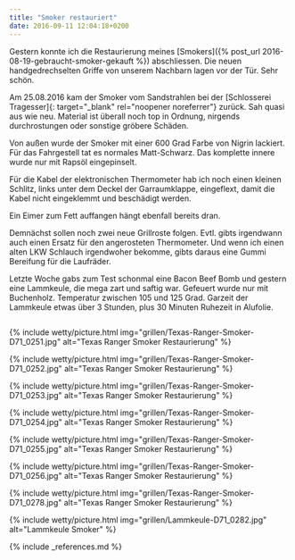 ```yaml
---
title: "Smoker restauriert"
date: 2016-09-11 12:04:18+0200
---
```

Gestern konnte ich die Restaurierung meines [Smokers]({% post_url 2016-08-19-gebraucht-smoker-gekauft %}) abschliessen. Die neuen handgedrechselten Griffe von unserem Nachbarn lagen vor der Tür. Sehr schön.

Am 25.08.2016 kam der Smoker vom Sandstrahlen bei der [Schlosserei Tragesser]{: target="_blank" rel="noopener noreferrer"} zurück. Sah quasi aus wie neu. Material ist überall noch top in Ordnung, nirgends durchrostungen oder sonstige gröbere Schäden.

Von außen wurde der Smoker mit einer 600 Grad Farbe von Nigrin lackiert. Für das Fahrgestell tat es normales Matt-Schwarz. Das komplette innere wurde nur mit Rapsöl eingepinselt. 

Für die Kabel der elektronischen Thermometer hab ich noch einen kleinen Schlitz, links unter dem Deckel der Garraumklappe, eingeflext, damit die Kabel nicht eingeklemmt und beschädigt werden.

Ein Eimer zum Fett auffangen hängt ebenfall bereits dran.

Demnächst sollen noch zwei neue Grillroste folgen. Evtl. gibts irgendwann auch einen Ersatz für den angerosteten Thermometer. Und wenn ich einen alten LKW Schlauch irgendwoher bekomme, gibts daraus eine Gummi Bereifung für die Laufräder.

Letzte Woche gabs zum Test schonmal eine Bacon Beef Bomb und gestern eine Lammkeule, die mega zart und saftig war. Gefeuert wurde nur mit Buchenholz. Temperatur zwischen 105 und 125 Grad. Garzeit der Lammkeule etwas über 3 Stunden, plus 30 Minuten Ruhezeit in Alufolie.

<img
	src="http://placehold.it/100"
	data-src="http://placehold.it/{width}"
	data-sizes="auto"
	class="lazyload"
	alt="" />

{% include wetty/picture.html img="grillen/Texas-Ranger-Smoker-D71_0251.jpg" alt="Texas Ranger Smoker Restaurierung" %}

{% include wetty/picture.html img="grillen/Texas-Ranger-Smoker-D71_0252.jpg" alt="Texas Ranger Smoker Restaurierung" %}

{% include wetty/picture.html img="grillen/Texas-Ranger-Smoker-D71_0253.jpg" alt="Texas Ranger Smoker Restaurierung" %}

{% include wetty/picture.html img="grillen/Texas-Ranger-Smoker-D71_0254.jpg" alt="Texas Ranger Smoker Restaurierung" %}

{% include wetty/picture.html img="grillen/Texas-Ranger-Smoker-D71_0255.jpg" alt="Texas Ranger Smoker Restaurierung" %}

{% include wetty/picture.html img="grillen/Texas-Ranger-Smoker-D71_0256.jpg" alt="Texas Ranger Smoker Restaurierung" %}

{% include wetty/picture.html img="grillen/Texas-Ranger-Smoker-D71_0278.jpg" alt="Texas Ranger Smoker Restaurierung" %}

{% include wetty/picture.html img="grillen/Lammkeule-D71_0282.jpg" alt="Lammkeule Smoker" %}


{% include _references.md %}